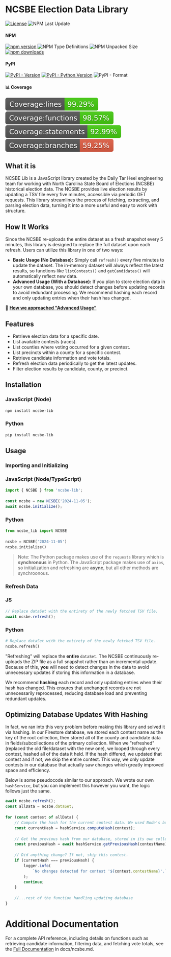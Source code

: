 # NCSBE Election Data Library

[![License][license-image]][license-url]
![NPM Last Update](https://img.shields.io/npm/last-update/ncsbe-lib)

#### NPM
[![npm version][npm-image]][npm-url]
![NPM Type Definitions](https://img.shields.io/npm/types/ncsbe-lib)
![NPM Unpacked Size](https://img.shields.io/npm/unpacked-size/ncsbe-lib)
[![npm downloads](https://img.shields.io/npm/dw/ncsbe-lib.svg)][npm-url]

#### PyPI
[![PyPI - Version](https://img.shields.io/pypi/v/ncsbe-lib)][pypi-url]
[![PyPI - Python Version](https://img.shields.io/pypi/pyversions/ncsbe-lib)][pypi-url]
![PyPI - Format](https://img.shields.io/pypi/format/ncsbe-lib)

#### 📊 Coverage
![Lines](https://github.com/The-Daily-Tar-Heel/ncsbe-lib/blob/main/badges/badge-lines.svg)
![Functions](https://github.com/The-Daily-Tar-Heel/ncsbe-lib/blob/main/badges/badge-functions.svg)
![Statements](https://github.com/The-Daily-Tar-Heel/ncsbe-lib/blob/main/badges/badge-statements.svg)
![Branches](https://github.com/The-Daily-Tar-Heel/ncsbe-lib/blob/main/badges/badge-branches.svg)

[npm-url]: https://www.npmjs.com/package/ncsbe-lib
[npm-image]: https://img.shields.io/npm/v/ncsbe-lib.svg
[pypi-url]: https://pypi.org/project/ncsbe-lib/
[license-url]: https://opensource.org/licenses/MIT
[license-image]: https://img.shields.io/npm/l/make-coverage-badge.svg

## What it is

NCSBE Lib is a JavaScript library created by the Daily Tar Heel engineering team for working with North Carolina State Board of Elections (NCSBE) historical election data. The NCSBE provides live election results by updating a TSV file every five minutes, accessible via periodic GET requests. This library streamlines the process of fetching, extracting, and parsing election data, turning it into a more useful and easy to work with structure.


## How It Works

Since the NCSBE re-uploads the entire dataset as a fresh snapshot every 5 minutes, this library is designed to replace the full dataset upon each refresh.
Users can utilize this library in one of two ways:

- **Basic Usage (No Database):** Simply call `refresh()` every five minutes to update the dataset. The in-memory dataset will always reflect the latest results, so functions like `listContests()` and `getCandidates()` will automatically reflect new data.
- **Advanced Usage (With a Database):** If you plan to store election data in your own database, you should detect changes before updating records to avoid redundant processing. We recommend hashing each record and only updating entries when their hash has changed.

🔗 **[How we approached "Advanced Usage"](#optimizing-database-updates-with-hashing)**

## Features

- Retrieve election data for a specific date.
- List available contests (races).
- List counties where voting occurred for a given contest.
- List precincts within a county for a specific contest.
- Retrieve candidate information and vote totals.
- Refresh election data periodically to get the latest updates.
- Filter election results by candidate, county, or precinct.

## Installation

### JavaScript (Node)

```sh
npm install ncsbe-lib
```

### Python

```sh
pip install ncsbe-lib
```

## Usage

### Importing and Initializing

### JavaScript (Node/TypeScript)

```ts
import { NCSBE } from 'ncsbe-lib';

const ncsbe = new NCSBE('2024-11-05');
await ncsbe.initialize();
```

### Python

```py
from ncsbe_lib import NCSBE

ncsbe = NCSBE('2024-11-05')
ncsbe.initialize()
```

> Note: The Python package makes use of the `requests` library which is **synchronous** in Python. The JavaScript package makes use of `axios`, so initialization and refreshing are **async**, but all other methods are synchroonous.

### Refresh Data

### JS

```ts
// Replace dataSet with the entirety of the newly fetched TSV file.
await ncsbe.refresh();
```

### Python
```py
# Replace dataSet with the entirety of the newly fetched TSV file.
ncsbe.refresh()
```

"Refreshing" will replace the **entire** `dataSet`. The NCSBE continuously re-uploads the ZIP file as a full snapshot rather than an incremental update. Because of this, **you** will need to detect changes in the data to avoid unnecessary updates if storing this information in a database.

We recommend **hashing** each record and only updating entries when their hash has changed. This ensures that unchanged records are not unnecessarily reprocessed, reducing database load and preventing redundant updates.

## Optimizing Database Updates With Hashing

In fact, we ran into this very problem before making this library and solved it via hashing. In our Firestore database, we stored each contest name as the key of the root collection, then stored all of the county and candidate data in fields/subcollections of the primary collection. When we "refreshed" (replaced the old file/dataset with the new one), we looped through every contest, hashed all of the data it held. If the hash differed, we updated that contest and if not, we skip the entire contest. This way, we only update contests in our database that actually saw changes which greatly improved space and efficiency.

Below is some pseudocode similar to our approach. We wrote our own `hashService`, but you can implement this however you want, the logic follows just the same.

```js
await ncsbe.refresh();
const allData = ncsbe.dataSet;

for (const contest of allData) {
    // Compute the hash for the current contest data. We used Node's built-in crypto module.
    const currentHash = hashService.computeHash(contest);

    // Get the previous hash from our database, stored in its own collection, keyed by name of the contest.
    const previousHash = await hashService.getPreviousHash(contestName);

    // Did anything change? If not, skip this contest.
    if (currentHash === previousHash) {
        logger.info(
            `No changes detected for contest '${contest.contestName}'.`,
        );
        continue;
    }

    //...rest of the function handling updating database
}
```

# Additional Documentation

For a complete API reference, including details on functions such as retrieving candidate information, filtering data, and fetching vote totals, see the [Full Documentation](docs/ncsbe.md) in docs/ncsbe.md.

